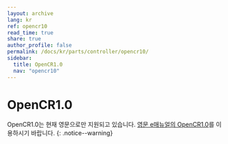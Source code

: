 ```yaml
---
layout: archive
lang: kr
ref: opencr10
read_time: true
share: true
author_profile: false
permalink: /docs/kr/parts/controller/opencr10/
sidebar:
  title: OpenCR1.0
  nav: "opencr10"
---
```


# OpenCR1.0

OpenCR1.0는 현재 영문으로만 지원되고 있습니다. [영문 e매뉴얼의 OpenCR1.0]를 이용하시기 바랍니다.
{: .notice--warning}

[영문 e매뉴얼의 OpenCR1.0]: http://emanual.robotis.com/docs/en/parts/controller/opencr10/
